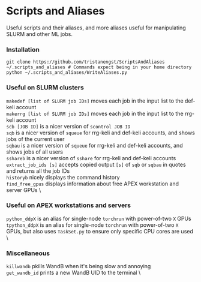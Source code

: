# Scripts and Aliases
Useful scripts and their aliases, and more aliases useful for manipulating SLURM and other ML jobs.

### Installation
```
git clone https://github.com/tristanengst/ScriptsAndAliases ~/.scripts_and_aliases # Commands expect being in your home directory
python ~/.scripts_and_aliases/WriteAliases.py
```

### Useful on SLURM clusters
`makedef [list of SLURM job IDs]` moves each job in the input list to the def-keli account \
`makerrg [list of SLURM job IDs]` moves each job in the input list to the rrg-keli account \
`scb [JOB ID]` is a nicer version of `scontrol JOB ID`  \
`sqb` is a nicer version of `squeue` for rrg-keli and def-keli accounts, and shows jobs of the current user  \
`sqbau` is a nicer version of `squeue` for rrg-keli and def-keli accounts, and shows jobs of all users \
`sshareb` is a nicer version of `sshare` for rrg-keli and def-keli accounts \
`extract_job_ids [s]` accepts copied output `[s]` of `sqb` or `sqbau` in quotes and returns all the job IDs \
`historyb` nicely displays the command history \
`find_free_gpus` displays information about free APEX workstation and server GPUs \

### Useful on APEX workstations and servers
`python_ddpX` is an alias for single-node `torchrun` with power-of-two `X` GPUs \
`tpython_ddpX` is an alias for single-node `torchrun` with power-of-two `X` GPUs, but also uses `TaskSet.py` to ensure only specific CPU cores are used \

### Miscellaneous
`killwandb` pkills WandB when it's being slow and annoying \
`get_wandb_id` prints a new WandB UID to the terminal \
